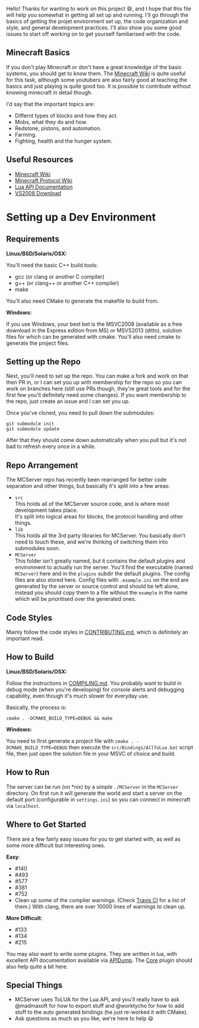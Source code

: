 Hello! Thanks for wanting to work on this project :smile:, and I hope that this file will help you somewhat in getting all set up and running. I'll go through the basics of getting the projet environment set up, the code organization and style, and general development practices. I'll also show you some good issues to start off working on to get yourself familiarised with the code.

Minecraft Basics
----------------

If you don't play Minecraft or don't have a great knowledge of the basic systems, you should get to know them. The [Minecraft Wiki](http://minecraft.gamepedia.com/Minecraft_Wiki) is quite useful for this task, although some youtubers are also fairly good at teaching the basics and just playing is quite good too. It is possible to contribute without knowing minecraft in detail though.

I'd say that the important topics are:

* Differnt types of blocks and how they act.
* Mobs, what they do and how.
* Redstone, pistons, and automation.
* Farming.
* Fighting, health and the hunger system.

Useful Resources
----------------

 * [Minecraft Wiki](http://minecraft.gamepedia.com/Minecraft_Wiki)
 * [Minecraft Protocol Wiki](http://wiki.vg)
 * [Lua API Documentation](http://mc-server.xoft.cz/LuaAPI)
 * [VS2008 Download](http://stackoverflow.com/questions/15318560/visual-c-2008-express-download-link-dead)

Setting up a Dev Environment
============================

Requirements
------------

**Linux/BSD/Solaris/OSX:**

You'll need the basic C++ build tools:

 * gcc (or clang or another C compiler)
 * g++ (or clang++ or another C++ compiler)
 * make
 
You'll also need CMake to generate the makefile to build from.

**Windows:**

If you use Windows, your best bet is the MSVC2008 (available as a free download in the Express edition from MS) or MSVS2013 (ditto), solution files for which can be generated with cmake. You'll also need cmake to generate the project files.

Setting up the Repo
-------------------

Next, you'll need to set up the repo. You can make a fork and work on that then PR in, or I can set you up with membership for the repo so you can work on branches here (still use PRs though, they're great tools and for the first few you'll definitely need some changes). If you want membership to the repo, just create an issue and I can set you up. 

Once you've cloned, you need to pull down the submodules:

    git submodule init
    git submodule update

After that they should come down automatically when you pull but it's not bad to refresh every once in a while.

Repo Arrangement
---------------------------

The MCServer repo has recently been rearranged for better code separation and other things, but basically it's split into a few areas:

 * `src`  
   This holds all of the MCServer source code, and is where most development takes place.  
   It's split into logical areas for blocks, the protocol handling and other things.
 * `lib`  
   This holds all the 3rd party libraries for MCServer. You basically don't need to touch these, and we're thinking of switching them into submodules soon.
 * `MCServer`  
   This folder isn't greatly named, but it contains the default plugins and environment to actually run the server. You'll find the executable (named `MCServer`) here and in the `plugins` subdir the default plugins. The config files are also stored here. Config files with `.example.ini` on the end are generated by the server or source control and should be left alone, instead you should copy them to a file without the `example` in the name which will be prioritised over the generated ones.

Code Styles
------------------

Mainly follow the code styles in [CONTRIBUTING.md](https://github.com/mc-server/MCServer/blob/master/CONTRIBUTING.md), which is definitely an important read.


How to Build
------------------

**Linux/BSD/Solaris/OSX:**

Follow the instructions in [COMPILING.md](https://github.com/mc-server/MCServer/blob/master/COMPILING.md). You probably want to build in debug mode (when you're developing) for console alerts and debugging capability, even though it's much slower for everyday use.

Basically, the process is:

    cmake . -DCMAKE_BUILD_TYPE=DEBUG && make

**Windows:**

You need to first generate a project file with `cmake . -DCMAKE_BUILD_TYPE=DEBUG` then execute the `src/Bindings/AllToLua.bat` script file, then just open the solution file in your MSVC of choice and build.

How to Run
----------

The server can be run (on *nix) by a simple `./MCServer` in the `MCServer` directory. On first run it will generate the world and start a server on the default port (configurable in `settings.ini`) so you can connect in minecraft via `localhost`.

Where to Get Started
-------------------------------

There are a few fairly easy issues for you to get started with, as well as some more difficult but interesting ones.

**Easy**:

 * #140
 * #493
 * #577
 * #381
 * #752
 * Clean up some of the compiler warnings. (Check [Travis CI](http://travis-ci.org/mc-server/MCServer) for a list of them.) With clang, there are over 10000 lines of warnings to clean up.

**More Difficult**:

 * #133
 * #134
 * #215

You may also want to write some plugins. They are written in lua, with excellent API documentation available via [APIDump](http://mc-server.xoft.cz/LuaAPI). The [Core](https://github.com/mc-server/Core) plugin should also help quite a bit here.

Special Things
---------------------

 * MCServer uses ToLUA for the Lua API, and you'll really have to ask @madmaxoft for how to export stuff and @worktycho for how to add stuff to the auto generated bindings (he just re-worked it with CMake).
 * Ask questions as much as you like, we're here to help :smiley: 
